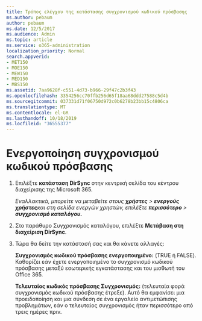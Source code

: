 ```yaml
---
title: Τρόπος ελέγχου της κατάστασης συγχρονισμού κωδικού πρόσβασης
ms.author: pebaum
author: pebaum
ms.date: 12/5/2017
ms.audience: Admin
ms.topic: article
ms.service: o365-administration
localization_priority: Normal
search.appverid:
- MET150
- MOE150
- MEW150
- MED150
- MBS150
ms.assetid: 7aa9628f-c551-4d73-b966-29f47c2b3f43
ms.openlocfilehash: 3354256cc70ffb256d65f18aa68ddd27588c5d4b
ms.sourcegitcommit: 037331d71f06750d972c0b6278b23bb15c4806ca
ms.translationtype: MT
ms.contentlocale: el-GR
ms.lasthandoff: 10/18/2019
ms.locfileid: "36555377"
---
```

# <a name="enable-password-sync"></a>Ενεργοποίηση συγχρονισμού κωδικού πρόσβασης

1.  Επιλέξτε **κατάσταση DirSync** στην κεντρική σελίδα του κέντρου διαχείρισης της Microsoft 365. 
    
     *Εναλλακτικά, μπορείτε να μεταβείτε στους **χρήστες** \> **ενεργούς χρήστες**και στη σελίδα ενεργών χρηστών, επιλέξτε **περισσότερο** \> **συγχρονισμό καταλόγου.*** 
    
2. Στο παράθυρο Συγχρονισμός καταλόγου, επιλέξτε **Μετάβαση στη διαχείριση DirSync**. 
    
3. Τώρα θα δείτε την κατάστασή σας και θα κάνετε αλλαγές:
    
    **Συγχρονισμός κωδικού πρόσβασης ενεργοποιημένο:** (TRUE ή FALSE). Καθορίζει εάν έχετε ενεργοποιημένο το συγχρονισμό κωδικού πρόσβασης μεταξύ εσωτερικής εγκατάστασης και του μισθωτή του Office 365. 
    
    **Τελευταίος κωδικός πρόσβασης Συγχρονισμός:** (τελευταία φορά συγχρονισμός κωδικού πρόσβασης έτρεξε). Αυτό θα εμφανίσει μια προειδοποίηση και μια σύνδεση σε ένα εργαλείο αντιμετώπισης προβλημάτων, εάν ο τελευταίος συγχρονισμός ήταν περισσότερο από τρεις ημέρες πριν. 
    

